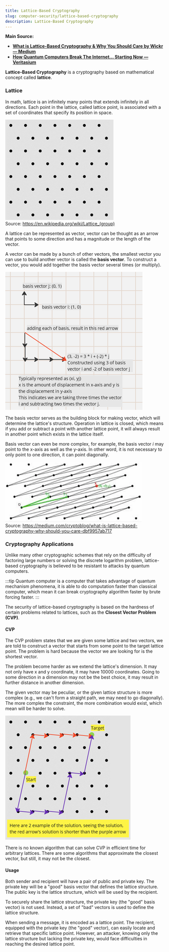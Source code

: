 ```yaml
---
title: Lattice-Based Cryptography
slug: computer-security/lattice-based-cryptography
description: Lattice-Based Cryptography
---
```


**Main Source:**

- **[What is Lattice-Based Cryptography & Why You Should Care by Wickr — Medium](https://medium.com/cryptoblog/what-is-lattice-based-cryptography-why-should-you-care-dbf9957ab717)**
- **[How Quantum Computers Break The Internet... Starting Now — Veritasium](https://youtu.be/-UrdExQW0cs?si=J_BSoCsNY3a4g45s)**

**Lattice-Based Cryptography** is a cryptography based on mathematical concept called **lattice**.

### Lattice

In math, lattice is an infinitely many points that extends infinitely in all directions. Each point in the lattice, called lattice point, is associated with a set of coordinates that specify its position in space.

![Lattice](./lattice.png)  
Source: https://en.wikipedia.org/wiki/Lattice_(group)

A lattice can be represented as vector, vector can be thought as an arrow that points to some direction and has a magnitude or the length of the vector.

A vector can be made by a bunch of other vectors, the smallest vector you can use to build another vector is called the **basis vector**. To construct a vector, you would add together the basis vector several times (or multiply).

![Vector](./vector.png)

The basis vector serves as the building block for making vector, which will determine the lattice's structure. Operation in lattice is closed, which means if you add or subtract a point with another lattice point, it will always result in another point which exists in the lattice itself.

Basis vector can even be more complex, for example, the basis vector $i$ may point to the x-axis as well as the y-axis. In other word, it is not necessary to only point to one direction, it can point diagonally.

![More complex basis vector](./more-complex-basis.png)  
Source: https://medium.com/cryptoblog/what-is-lattice-based-cryptography-why-should-you-care-dbf9957ab717

### Cryptography Applications

Unlike many other cryptographic schemes that rely on the difficulty of factoring large numbers or solving the discrete logarithm problem, lattice-based cryptography is believed to be resistant to attacks by quantum computers.

:::tip
Quantum computer is a computer that takes advantage of quantum mechanism phenomena, it is able to do computation faster than classical computer, which mean it can break cryptography algorithm faster by brute forcing faster.
:::

The security of lattice-based cryptography is based on the hardness of certain problems related to lattices, such as the **Closest Vector Problem (CVP)**.

#### CVP

The CVP problem states that we are given some lattice and two vectors, we are told to construct a vector that starts from some point to the target lattice point. The problem is hard because the vector we are looking for is the shortest vector.

The problem become harder as we extend the lattice's dimension. It may not only have x and y coordinate, it may have 10000 coordinates. Going to some direction in a dimension may not be the best choice, it may result in further distance in another dimension.

The given vector may be peculiar, or the given lattice structure is more complex (e.g., we can't form a straight path, we may need to go diagonally). The more complex the constraint, the more combination would exist, which mean will be harder to solve.

![CVP problem](./cvp.png)

There is no known algorithm that can solve CVP in efficient time for arbitrary lattices. There are some algorithms that approximate the closest vector, but still, it may not be the closest.

#### Usage

Both sender and recipient will have a pair of public and private key. The private key will be a "good" basis vector that defines the lattice structure. The public key is the lattice structure, which will be used by the recipient.

To securely share the lattice structure, the private key (the "good" basis vector) is not used. Instead, a set of "bad" vectors is used to define the lattice structure.

When sending a message, it is encoded as a lattice point. The recipient, equipped with the private key (the "good" vector), can easily locate and retrieve that specific lattice point. However, an attacker, knowing only the lattice structure but lacking the private key, would face difficulties in reaching the desired lattice point.
